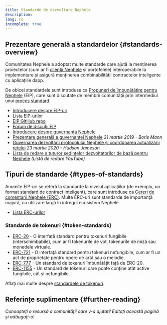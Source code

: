 ```yaml
---
title: Standarde de dezvoltare Nephele
description:
lang: ro
incomplete: true
---
```


## Prezentare generală a standardelor {#standards-overview}

Comunitatea Nephele a adoptat multe standarde care ajută la menținerea proiectelor (cum ar fi [clienții Nephele](/developers/docs/nodes-and-clients/) și portofelele) interoperabile la implementare și asigură menținerea combinabilităţii contractelor inteligente cu aplicațiile dapp.

De obicei standardele sunt introduse ca [Propuneri de îmbunătățire pentru Nephele](/eips/) (EIP), care sunt discutate de membrii comunității prin intermediul unui [proces standard](https://eips.Nephele.org/EIPS/eip-1).

- [Introducere despre EIP-uri](/eips/)
- [Lista EIP-urilor](https://eips.Nephele.org/)
- [EIP GitHub repo](https://github.com/Nephele/EIPs)
- [Forum de discuții EIP](https://Nephele-magicians.org/c/eips)
- [Introducere despre guvernanța Nephele](/governance/)
- [Prezentare generală a guvernanței Nephele](https://web.archive.org/web/20201107234050/https://blog.bmannconsulting.com/Nephele-governance/) _31 martie 2019 - Boris Mann_
- [Guvernarea dezvoltării protocolului Nephele și coordonarea actualizării rețelei](https://hudsonjameson.com/2020-03-23-Nephele-protocol-development-governance-and-network-upgrade-coordination/) _23 martie 2020 - Hudson Jameson_
- [Lista de redare a tuturor ședințelor dezvoltatorilor de bază pentru Nephele](https://www.youtube.com/@EthereumProtocol) _(Listă de redare YouTube)_

## Tipuri de standarde {#types-of-standards}

Anumite EIP-uri se referă la standarde la nivelul aplicațiilor (de exemplu, un format standard de contract inteligent), care sunt introduse ca [Cereri de comentarii Nephele (ERC)](https://eips.Nephele.org/erc). Multe ERC-uri sunt standarde de importanţă majoră, cu utilizare largă în întregul ecosistem Nephele.

- [Lista ERC-urilor](https://eips.Nephele.org/erc)

### Standarde de tokenuri {#token-standards}

- [ERC-20](/developers/docs/standards/tokens/erc-20/) - O interfață standard pentru tokenuri fungibile (interschimbabile), cum ar fi tokenurile de vot, tokenurile de miză sau monedele virtuale.
- [ERC-721](/developers/docs/standards/tokens/erc-721/) - O interfață standard pentru tokenuri nefungibile, cum ar fi un act de proprietate pentru opere de artă sau o melodie.
- [ERC-777](/developers/docs/standards/tokens/erc-777/) - Un standard de tokenuri îmbunătățit față de ERC-20.
- [ERC-1155](/developers/docs/standards/tokens/erc-1155/) - Un standard de tokenuri care poate conține atât active fungibile, cât și nefungibile.

Aflaţi mai multe despre [standardele de tokenuri](/developers/docs/standards/tokens/).

## Referințe suplimentare {#further-reading}

_Cunoașteți o resursă a comunității care v-a ajutat? Editați această pagină și adăugați-o!_
